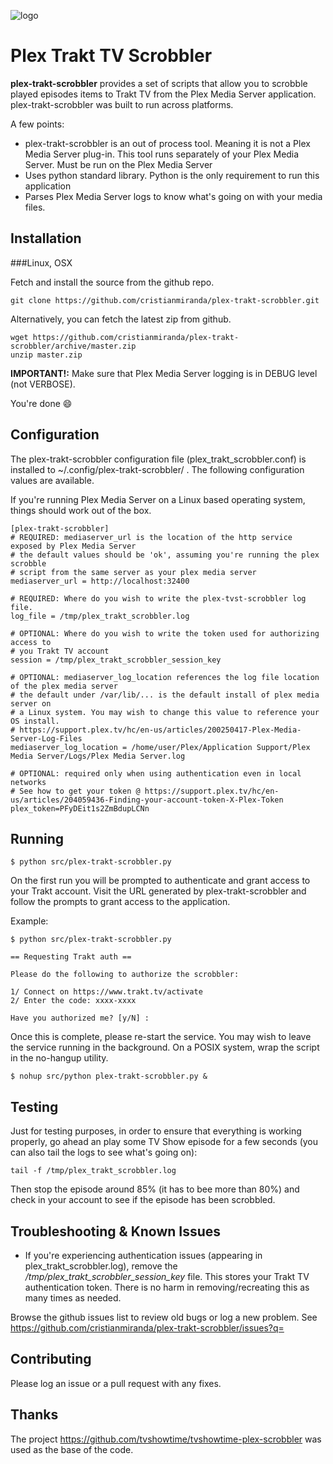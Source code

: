 ![logo](http://i.imgur.com/l2hcxJY.png)

Plex Trakt TV Scrobbler
=====================

**plex-trakt-scrobbler** provides a set of scripts that allow you to scrobble played episodes items to Trakt TV from the Plex Media Server application. plex-trakt-scrobbler was built to run across platforms.

A few points:

* plex-trakt-scrobbler is an out of process tool. Meaning it is not a Plex Media Server plug-in. This tool runs separately of your Plex Media Server.
Must be run on the Plex Media Server
* Uses python standard library. Python is the only requirement to run this application
* Parses Plex Media Server logs to know what's going on with your media files.

Installation
----

###Linux, OSX

Fetch and install the source from the github repo.

```
git clone https://github.com/cristianmiranda/plex-trakt-scrobbler.git
```

Alternatively, you can fetch the latest zip from github.

```
wget https://github.com/cristianmiranda/plex-trakt-scrobbler/archive/master.zip
unzip master.zip
```

**IMPORTANT!:** Make sure that Plex Media Server logging is in DEBUG level (not VERBOSE).

You're done :smile:


Configuration
-----------

The plex-trakt-scrobbler configuration file (plex_trakt_scrobbler.conf) is installed to ~/.config/plex-trakt-scrobbler/ . The following configuration values are available.

If you're running Plex Media Server on a Linux based operating system, things should work out of the box.

```
[plex-trakt-scrobbler]
# REQUIRED: mediaserver_url is the location of the http service exposed by Plex Media Server
# the default values should be 'ok', assuming you're running the plex scrobble
# script from the same server as your plex media server
mediaserver_url = http://localhost:32400

# REQUIRED: Where do you wish to write the plex-tvst-scrobbler log file.
log_file = /tmp/plex_trakt_scrobbler.log

# OPTIONAL: Where do you wish to write the token used for authorizing access to
# you Trakt TV account
session = /tmp/plex_trakt_scrobbler_session_key

# OPTIONAL: mediaserver_log_location references the log file location of the plex media server
# the default under /var/lib/... is the default install of plex media server on
# a Linux system. You may wish to change this value to reference your OS install.
# https://support.plex.tv/hc/en-us/articles/200250417-Plex-Media-Server-Log-Files
mediaserver_log_location = /home/user/Plex/Application Support/Plex Media Server/Logs/Plex Media Server.log

# OPTIONAL: required only when using authentication even in local networks
# See how to get your token @ https://support.plex.tv/hc/en-us/articles/204059436-Finding-your-account-token-X-Plex-Token
plex_token=PFyDEit1s2ZmBdupLCNn
```

Running
--------

```
$ python src/plex-trakt-scrobbler.py
```
On the first run you will be prompted to authenticate and grant access to your Trakt account. Visit the URL generated by plex-trakt-scrobbler and follow the prompts to grant access to the application.

Example:

```
$ python src/plex-trakt-scrobbler.py

== Requesting Trakt auth ==

Please do the following to authorize the scrobbler:

1/ Connect on https://www.trakt.tv/activate
2/ Enter the code: xxxx-xxxx

Have you authorized me? [y/N] :
```

Once this is complete, please re-start the service.
You may wish to leave the service running in the background. On a POSIX system, wrap the script in the no-hangup utility.

```
$ nohup src/python plex-trakt-scrobbler.py &
```

Testing
-------------
Just for testing purposes, in order to ensure that everything is working properly, go ahead an play some TV Show episode for a few seconds (you can also tail the logs to see what's going on):

```
tail -f /tmp/plex_trakt_scrobbler.log
```

Then stop the episode around 85% (it has to bee more than 80%) and check in your account to see if the episode has been scrobbled.


Troubleshooting & Known Issues
-------------

* If you're experiencing authentication issues (appearing in plex_trakt_scrobbler.log), remove the _/tmp/plex_trakt_scrobbler_session_key_ file. This stores your Trakt TV authentication token. There is no harm in removing/recreating this as many times as needed.

Browse the github issues list to review old bugs or log a new problem.  See https://github.com/cristianmiranda/plex-trakt-scrobbler/issues?q=


Contributing
-----------

Please log an issue or a pull request with any fixes.

Thanks
------

The project https://github.com/tvshowtime/tvshowtime-plex-scrobbler was used as the base of the code.
